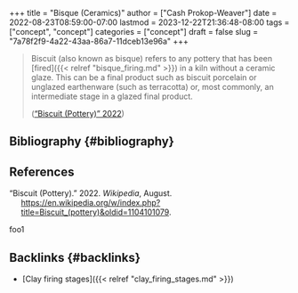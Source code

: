 +++
title = "Bisque (Ceramics)"
author = ["Cash Prokop-Weaver"]
date = 2022-08-23T08:59:00-07:00
lastmod = 2023-12-22T21:36:48-08:00
tags = ["concept", "concept"]
categories = ["concept"]
draft = false
slug = "7a78f2f9-4a22-43aa-86a7-11dceb13e96a"
+++

> Biscuit (also known as bisque) refers to any pottery that has been [fired]({{< relref "bisque_firing.md" >}}) in a kiln without a ceramic glaze. This can be a final product such as biscuit porcelain or unglazed earthenware (such as terracotta) or, most commonly, an intermediate stage in a glazed final product.
>
> (<a href="#citeproc_bib_item_1">“Biscuit (Pottery)” 2022</a>)


## Bibliography {#bibliography}

## References

<style>.csl-entry{text-indent: -1.5em; margin-left: 1.5em;}</style><div class="csl-bib-body">
  <div class="csl-entry"><a id="citeproc_bib_item_1"></a>“Biscuit (Pottery).” 2022. <i>Wikipedia</i>, August. <a href="https://en.wikipedia.org/w/index.php?title=Biscuit_(pottery)&oldid=1104101079">https://en.wikipedia.org/w/index.php?title=Biscuit_(pottery)&#38;oldid=1104101079</a>.</div>
</div>

foo1


## Backlinks {#backlinks}

-   [Clay firing stages]({{< relref "clay_firing_stages.md" >}})
